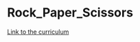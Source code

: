 # Rock_Paper_Scissors
[Link to the curriculum](https://www.theodinproject.com/courses/web-development-101/lessons/rock-paper-scissors)

